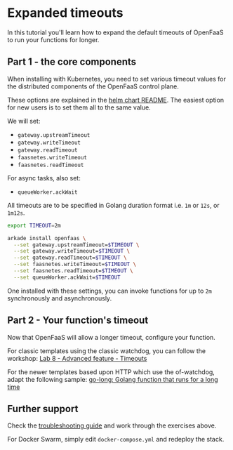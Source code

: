 # Expanded timeouts

In this tutorial you'll learn how to expand the default timeouts of OpenFaaS to run your functions for longer.

## Part 1 - the core components

When installing with Kubernetes, you need to set various timeout values for the distributed components of the OpenFaaS control plane.

These options are explained in the [helm chart README](https://github.com/openfaas/faas-netes/tree/master/chart/openfaas). The easiest option for new users is to set them all to the same value.

We will set:

* `gateway.upstreamTimeout`
* `gateway.writeTimeout`
* `gateway.readTimeout`
* `faasnetes.writeTimeout`
* `faasnetes.readTimeout`

For async tasks, also set:

* `queueWorker.ackWait`

All timeouts are to be specified in Golang duration format i.e. `1m` or `12s`, or `1m12s`.

```bash
export TIMEOUT=2m

arkade install openfaas \
  --set gateway.upstreamTimeout=$TIMEOUT \
  --set gateway.writeTimeout=$TIMEOUT \
  --set gateway.readTimeout=$TIMEOUT \
  --set faasnetes.writeTimeout=$TIMEOUT \
  --set faasnetes.readTimeout=$TIMEOUT \
  --set queueWorker.ackWait=$TIMEOUT
```

One installed with these settings, you can invoke functions for up to `2m` synchronously and asynchronously.

## Part 2 - Your function's timeout

Now that OpenFaaS will allow a longer timeout, configure your function.

For classic templates using the classic watchdog, you can follow the workshop: [Lab 8 - Advanced feature - Timeouts](https://github.com/openfaas/workshop/blob/master/lab8.md)

For the newer templates based upon HTTP which use the of-watchdog, adapt the following sample: [go-long: Golang function that runs for a long time](https://github.com/alexellis/go-long)

## Further support

Check the [troubleshooting guide](https://docs.openfaas.com/deployment/troubleshooting/) and work through the exercises above.

For Docker Swarm, simply edit `docker-compose.yml` and redeploy the stack.
